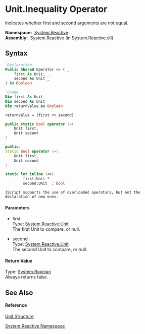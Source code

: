 # Unit.Inequality Operator

Indicates whether first and second arguments are not equal.

**Namespace:**  [System.Reactive](System.Reactive\System.Reactive.md)  
**Assembly:**  System.Reactive (in System.Reactive.dll)

## Syntax

```vb
'Declaration
Public Shared Operator <> ( _
    first As Unit, _
    second As Unit _
) As Boolean
```

```vb
'Usage
Dim first As Unit
Dim second As Unit
Dim returnValue As Boolean

returnValue = (first <> second)
```

```csharp
public static bool operator !=(
    Unit first,
    Unit second
)
```

```c++
public:
static bool operator !=(
    Unit first, 
    Unit second
)
```

```fsharp
static let inline (<>)
        first:Unit * 
        second:Unit  : bool
```

```jscript
JScript supports the use of overloaded operators, but not the declaration of new ones.
```

#### Parameters

- first  
  Type: [System.Reactive.Unit](Unit\Unit.md)  
  The first Unit to compare, or null.

- second  
  Type: [System.Reactive.Unit](Unit\Unit.md)  
  The second Unit to compare, or null.

#### Return Value

Type: [System.Boolean](https://msdn.microsoft.com/en-us/library/a28wyd50)  
Always returns false.

## See Also

#### Reference

[Unit Structure](Unit\Unit.md)

[System.Reactive Namespace](System.Reactive\System.Reactive.md)






